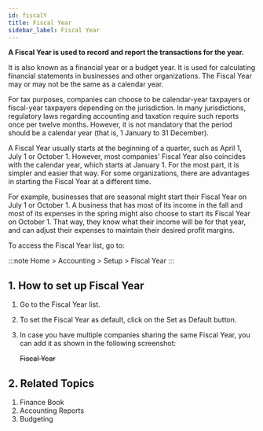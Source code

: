 ```yaml
---
id: fiscalY
title: Fiscal Year
sidebar_label: Fiscal Year
---
```


**A Fiscal Year is used to record and report the transactions for the year.**

It is also known as a financial year or a budget year. It is used for calculating financial statements in businesses and other organizations. The Fiscal Year may or may not be the same as a calendar year.

For tax purposes, companies can choose to be calendar-year taxpayers or fiscal-year taxpayers depending on the jurisdiction. In many jurisdictions, regulatory laws regarding accounting and taxation require such reports once per twelve months. However, it is not mandatory that the period should be a calendar year (that is, 1 January to 31 December).

A Fiscal Year usually starts at the beginning of a quarter, such as April 1, July 1 or October 1. However, most companies' Fiscal Year also coincides with the calendar year, which starts at January 1. For the most part, it is simpler and easier that way. For some organizations, there are advantages in starting the Fiscal Year at a different time.

For example, businesses that are seasonal might start their Fiscal Year on July 1 or October 1. A business that has most of its income in the fall and most of its expenses in the spring might also choose to start its Fiscal Year on October 1. That way, they know what their income will be for that year, and can adjust their expenses to maintain their desired profit margins.

To access the Fiscal Year list, go to:

:::note
Home > Accounting > Setup > Fiscal Year
:::

## 1. How to set up Fiscal Year

1. Go to the Fiscal Year list.
1. To set the Fiscal Year as default, click on the Set as Default button.
1. In case you have multiple companies sharing the same Fiscal Year, you can add it as shown in the following screenshot:

   ~~Fiscal Year~~

## 2. Related Topics

1. Finance Book
1. Accounting Reports
1. Budgeting
